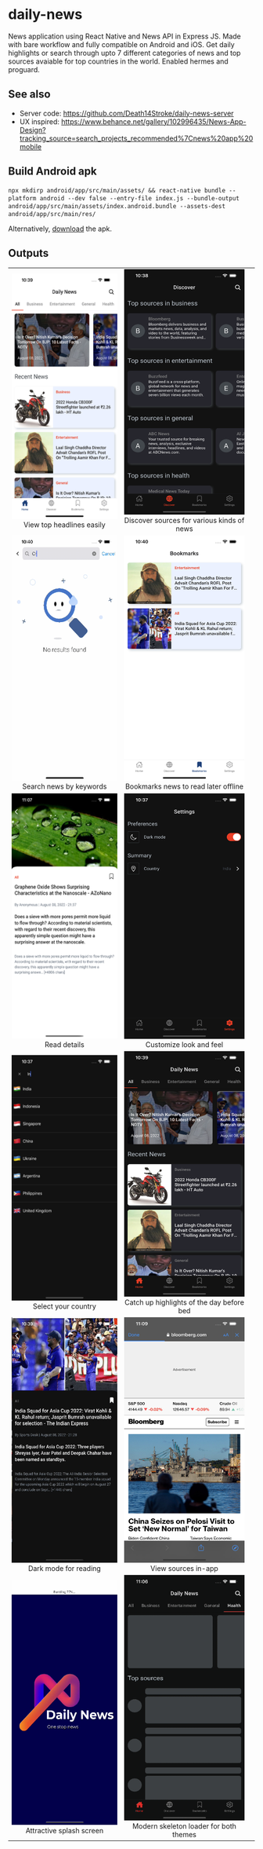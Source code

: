 # daily-news

News application using React Native and News API in Express JS. Made with bare workflow and fully compatible on Android and iOS. Get daily highlights or search through upto 7 different categories of news and top sources avaiable for top countries in the world. Enabled hermes and proguard.

## See also

-   Server code: https://github.com/Death14Stroke/daily-news-server
-   UX inspired: https://www.behance.net/gallery/102996435/News-App-Design?tracking_source=search_projects_recommended%7Cnews%20app%20mobile

## Build Android apk

```
npx mkdirp android/app/src/main/assets/ && react-native bundle --platform android --dev false --entry-file index.js --bundle-output android/app/src/main/assets/index.android.bundle --assets-dest android/app/src/main/res/
```

Alternatively, [download](https://github.com/death14stroke/daily-news/blob/main/outputs/daily-news-release.apk) the apk.

## Outputs

|                                                                                             |                                                                                                             |     |
| :-----------------------------------------------------------------------------------------: | :---------------------------------------------------------------------------------------------------------: | :-: |
|     <img src="outputs/home.png" width="250" height="500"><br>View top headlines easily      |   <img src="outputs/discover.png" width="250" height="500"><br>Discover sources for various kinds of news   |
| <img src="outputs/search_for_news.gif" width="250" height="500"><br>Search news by keywords |     <img src="outputs/bookmarks.png" width="250" height="500"><br>Bookmarks news to read later offline      |
|         <img src="outputs/read_news.png" width="250" height="500"><br> Read details         |        <img src="outputs/switch_dark_mode.png" width="250" height="500"><br>Customize look and feel         |
|   <img src="outputs/choose_country.png" width="250" height="500"><br>Select your country    |  <img src="outputs/home_dark.png" width="250" height="500"><br> Catch up highlights of the day before bed   |
|  <img src="outputs/read_news_dark.gif" width="250" height="500"><br>Dark mode for reading   |            <img src="outputs/view_sources.png" width="250" height="500"><br>View sources in-app             |
|  <img src="outputs/splashscreen.gif" width="250" height="500"><br>Attractive splash screen  | <img src="outputs/skeleton_loading.gif" width="250" height="500"><br>Modern skeleton loader for both themes |
